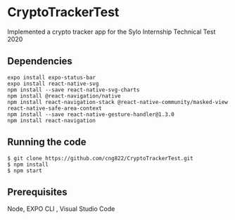 # CryptoTrackerTest

Implemented a crypto tracker app for the Sylo Internship Technical Test 2020

## Dependencies ##
```
expo install expo-status-bar
expo install react-native-svg
npm install --save react-native-svg-charts
npm install @react-navigation/native
npm install react-navigation-stack @react-native-community/masked-view react-native-safe-area-context
npm install --save react-native-gesture-handler@1.3.0
npm install react-navigation
```
## Running the code ##

``` 
$ git clone https://github.com/cng822/CryptoTrackerTest.git
$ npm install
$ npm start
```

## Prerequisites ##
Node, 
EXPO CLI ,
Visual Studio Code

